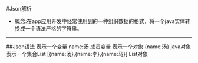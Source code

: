 #Json解析
* 概念:在app应用开发中经常使用到的一种组织数据的格式，将一个java实体转换成一个语法严格的字符串。
***
##Json语法
	表示一个变量					name:汤	成员变量
	表示一个对象					{name:汤}	java对象
	表示一个集合List				[{name:汤},{name:李},{name:马}]	List对象
